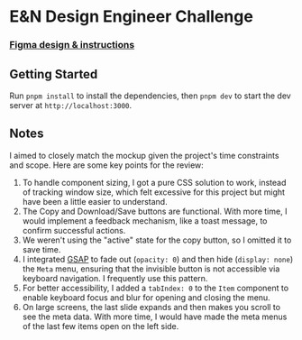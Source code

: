 # E&N Design Engineer Challenge

### [Figma design & instructions](https://www.figma.com/design/kT2HOZLLowfbBNKKcvNdsb/Design-Engineer-Challenge-'24?node-id=74-1006&t=ExpnE1yl3BivMAvX-1)

## Getting Started

Run `pnpm install` to install the dependencies, then `pnpm dev` to start the dev server at `http://localhost:3000`.

## Notes

I aimed to closely match the mockup given the project's time constraints and scope. Here are some key points for the review:

1. To handle component sizing, I got a pure CSS solution to work, instead of tracking window size, which felt excessive for this project but might have been a little easier to understand.
2. The Copy and Download/Save buttons are functional. With more time, I would implement a feedback mechanism, like a toast message, to confirm successful actions.
3. We weren't using the "active" state for the copy button, so I omitted it to save time.
4. I integrated [GSAP](https://gsap.com/) to fade out (`opacity: 0`) and then hide (`display: none`) the `Meta` menu, ensuring that the invisible button is not accessible via keyboard navigation. I frequently use this pattern.
5. For better accessibility, I added a `tabIndex: 0` to the `Item` component to enable keyboard focus and blur for opening and closing the menu.
6. On large screens, the last slide expands and then makes you scroll to see the meta data. With more time, I would have made the meta menus of the last few items open on the left side.
